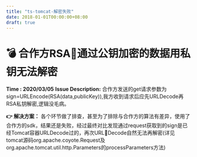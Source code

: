 ```yaml
---
title: "ts-tomcat-解密失败"
date: 2018-01-01T00:00:00+08:00
draft: true
---
```

# 💣 合作方RSA通过公钥加密的数据用私钥无法解密

**Time : 2020/03/05**
**Issue Description:**
合作方发送的get请求参数为sign=URLEncode(RSA(data,publicKey)),我方收到请求后应先URLDecode再RSA私钥解密,逻辑没毛病。

**👉 解决方案：**
各个环节做了排查，甚至为了排除与合作方的算法有差异，使用了合作方的sdk，结果还是失败，经过最终对比发现通过request获取到的sign是已经Tomcat容器URLDecode过的，再次URLDecode自然无法再解密(详见tomcat源码org.apache.coyote.Request及org.apache.tomcat.util.http.Parameters的processParameters方法)